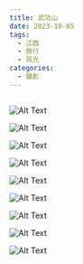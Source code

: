 ```yaml
---
title: 武功山
date: 2023-10-05
tags:
  - 江西
  - 旅行
  - 风光
categories:
  - 摄影
---
```


<img src="https://blog-1321452376.cos.ap-shanghai.myqcloud.com/%E6%91%84%E5%BD%B1%2F%E6%AD%A6%E5%8A%9F%E5%B1%B1%2Fhaou-1057775.jpg" alt="">

<!-- more -->

![Alt Text](https://blog-1321452376.cos.ap-shanghai.myqcloud.com/%E6%91%84%E5%BD%B1%2F%E6%AD%A6%E5%8A%9F%E5%B1%B1%2Fhaou-1057762.jpg)

![Alt Text](https://blog-1321452376.cos.ap-shanghai.myqcloud.com/%E6%91%84%E5%BD%B1%2F%E6%AD%A6%E5%8A%9F%E5%B1%B1%2Fhaou-1057768.jpg)

![Alt Text](https://blog-1321452376.cos.ap-shanghai.myqcloud.com/%E6%91%84%E5%BD%B1%2F%E6%AD%A6%E5%8A%9F%E5%B1%B1%2Fhaou-1057774.jpg)

![Alt Text](https://blog-1321452376.cos.ap-shanghai.myqcloud.com/%E6%91%84%E5%BD%B1%2F%E6%AD%A6%E5%8A%9F%E5%B1%B1%2Fhaou-1057758.jpg)

![Alt Text](https://blog-1321452376.cos.ap-shanghai.myqcloud.com/%E6%91%84%E5%BD%B1%2F%E6%AD%A6%E5%8A%9F%E5%B1%B1%2Fhaou-1057781.jpg)

![Alt Text](https://blog-1321452376.cos.ap-shanghai.myqcloud.com/%E6%91%84%E5%BD%B1%2F%E6%AD%A6%E5%8A%9F%E5%B1%B1%2Fhaou-1057785.jpg)

![Alt Text](https://blog-1321452376.cos.ap-shanghai.myqcloud.com/%E6%91%84%E5%BD%B1%2F%E6%AD%A6%E5%8A%9F%E5%B1%B1%2Fhaou-1057805.jpg)

![Alt Text](https://blog-1321452376.cos.ap-shanghai.myqcloud.com/%E6%91%84%E5%BD%B1%2F%E6%AD%A6%E5%8A%9F%E5%B1%B1%2Fhaou-1057863.jpg)

![Alt Text](https://blog-1321452376.cos.ap-shanghai.myqcloud.com/%E6%91%84%E5%BD%B1%2F%E6%AD%A6%E5%8A%9F%E5%B1%B1%2Fhaou-1057881.jpg)
